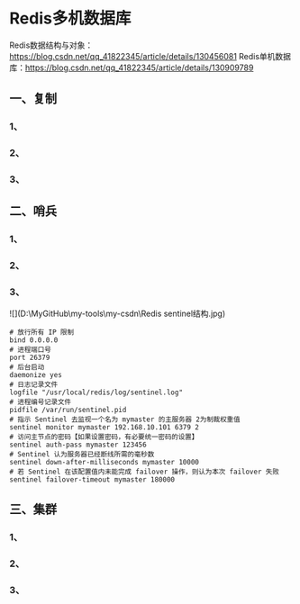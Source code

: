 # Redis多机数据库

Redis数据结构与对象：https://blog.csdn.net/qq_41822345/article/details/130456081
Redis单机数据库：https://blog.csdn.net/qq_41822345/article/details/130909789

## 一、复制

### 1、

### 2、

### 3、



## 二、哨兵

### 1、

### 2、

### 3、



![](D:\MyGitHub\my-tools\my-csdn\Redis sentinel结构.jpg)

```shell
# 放行所有 IP 限制
bind 0.0.0.0
# 进程端口号
port 26379
# 后台启动
daemonize yes
# 日志记录文件
logfile "/usr/local/redis/log/sentinel.log"
# 进程编号记录文件
pidfile /var/run/sentinel.pid
# 指示 Sentinel 去监视一个名为 mymaster 的主服务器 2为制裁权重值
sentinel monitor mymaster 192.168.10.101 6379 2
# 访问主节点的密码【如果设置密码，有必要统一密码的设置】
sentinel auth-pass mymaster 123456
# Sentinel 认为服务器已经断线所需的毫秒数
sentinel down-after-milliseconds mymaster 10000
# 若 Sentinel 在该配置值内未能完成 failover 操作，则认为本次 failover 失败
sentinel failover-timeout mymaster 180000
```

## 三、集群

### 1、

### 2、

### 3、